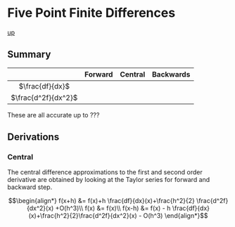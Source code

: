 # Five Point Finite Differences

[up](./FiniteDifferences.md)

## Summary

| | Forward | Central | Backwards |
|:-:|:-:|:-:|:-:|
|$\frac{df}{dx}$|  |  |  |
|$\frac{d^2f}{dx^2}$| |  |  |

These are all accurate up to ???

## Derivations

### Central

The central difference approximations to the first and second order derivative are obtained by looking at the Taylor series for forward and backward step.

``` math
\begin{align*}
f(x+h) &= f(x)+h \frac{df}{dx}(x)+\frac{h^2}{2} \frac{d^2f}{dx^2}(x) +O(h^3)\\
f(x) &= f(x)\\
f(x-h) &= f(x) - h \frac{df}{dx}(x)+\frac{h^2}{2}\frac{d^2f}{dx^2}(x) - O(h^3)
\end{align*}
```